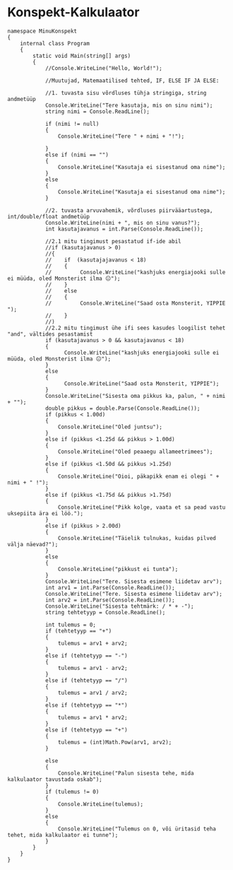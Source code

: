 # Konspekt-Kalkulaator

    namespace MinuKonspekt
    {
        internal class Program
        {
            static void Main(string[] args)
            {
                //Console.WriteLine("Hello, World!");

                //Muutujad, Matemaatilised tehted, IF, ELSE IF JA ELSE: 
           
                //1. tuvasta sisu võrdluses tühja stringiga, string andmetüüp
                Console.WriteLine("Tere kasutaja, mis on sinu nimi");
                string nimi = Console.ReadLine();

                if (nimi != null)
                {
                    Console.WriteLine("Tere " + nimi + "!");

                }
                else if (nimi == "")
                {
                    Console.WriteLine("Kasutaja ei sisestanud oma nime");
                }
                else
                {
                    Console.WriteLine("Kasutaja ei sisestanud oma nime");
                }

                //2. tuvasta arvuvahemik, võrdluses piirvääartustega, int/double/float andmetüüp
                Console.WriteLine(nimi + ", mis on sinu vanus?");
                int kasutajavanus = int.Parse(Console.ReadLine());
            
                //2.1 mitu tingimust pesastatud if-ide abil
                //if (kasutajavanus > 0)
                //{
                //    if  (kasutajajavanus < 18)
                //    {
                //         Console.WriteLine("kashjuks energiajooki sulle ei müüda, oled Monsterist ilma 😐");
                //    }
                //    else
                //    {
                //         Console.WriteLine("Saad osta Monsterit, YIPPIE ");
                //    }
                //)
                //2.2 mitu tingimust ühe ifi sees kasudes loogilist tehet "and", vältides pesastamist
                if (kasutajavanus > 0 && kasutajavanus < 18)
                {
                      Console.WriteLine("kashjuks energiajooki sulle ei müüda, oled Monsterist ilma 😐");
                }
                else
                {
                      Console.WriteLine("Saad osta Monsterit, YIPPIE");
                }
                Console.WriteLine("Sisesta oma pikkus ka, palun, " + nimi + "");
                double pikkus = double.Parse(Console.ReadLine());
                if (pikkus < 1.00d)
                {
                    Console.WriteLine("Oled juntsu");
                }
                else if (pikkus <1.25d && pikkus > 1.00d)
                {
                    Console.WriteLine("Oled peaaegu allameetrimees");
                }
                else if (pikkus <1.50d && pikkus >1.25d)
                {
                    Console.WriteLine("Oioi, päkapikk enam ei olegi " + nimi + " !");
                }
                else if (pikkus <1.75d && pikkus >1.75d)
                {
                    Console.WriteLine("Pikk kolge, vaata et sa pead vastu uksepiita ära ei löö.");
                }
                else if (pikkus > 2.00d)
                {
                    Console.WriteLine("Täielik tulnukas, kuidas pilved välja näevad?");
                }
                else
                {
                    Console.WriteLine("pikkust ei tunta");
                }
                Console.WriteLine("Tere. Sisesta esimene liidetav arv");
                int arv1 = int.Parse(Console.ReadLine());
                Console.WriteLine("Tere. Sisesta esimene liidetav arv");
                int arv2 = int.Parse(Console.ReadLine());
                Console.WriteLine("Sisesta tehtmärk: / * + -");
                string tehtetyyp = Console.ReadLine();

                int tulemus = 0;
                if (tehtetyyp == "+")
                {
                    tulemus = arv1 + arv2;
                }
                else if (tehtetyyp == "-")
                {
                    tulemus = arv1 - arv2;
                }
                else if (tehtetyyp == "/")
                {
                    tulemus = arv1 / arv2;
                }
                else if (tehtetyyp == "*")
                {
                    tulemus = arv1 * arv2;
                }
                else if (tehtetyyp == "+")
                {
                    tulemus = (int)Math.Pow(arv1, arv2);
                }

                else
                {
                    Console.WriteLine("Palun sisesta tehe, mida kalkulaator tavustada oskab");
                }
                if (tulemus != 0)
                {
                    Console.WriteLine(tulemus);
                }
                else
                {
                    Console.WriteLine("Tulemus on 0, või üritasid teha tehet, mida kalkulaator ei tunne");
                }
            }
        }
    }

